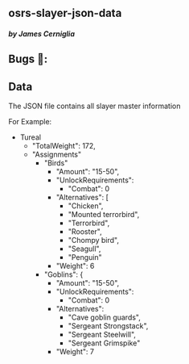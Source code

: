 
## osrs-slayer-json-data
##### by James Cerniglia

## Bugs 🐛:

## Data 
The JSON file contains all slayer master information

For Example: 
- Tureal
    - "TotalWeight": 172,
    - "Assignments"
      - "Birds"
        - "Amount": "15-50",
        - "UnlockRequirements": 
          - "Combat": 0
        - "Alternatives": [
          - "Chicken",
          - "Mounted terrorbird",
          - "Terrorbird",
          - "Rooster",
          - "Chompy bird",
          - "Seagull",
          - "Penguin"
        - "Weight": 6
      - "Goblins": {
        - "Amount": "15-50",
        - "UnlockRequirements": 
          - "Combat": 0
        - "Alternatives": 
          - "Cave goblin guards",
          - "Sergeant Strongstack",
          - "Sergeant Steelwill",
          - "Sergeant Grimspike"
        - "Weight": 7

